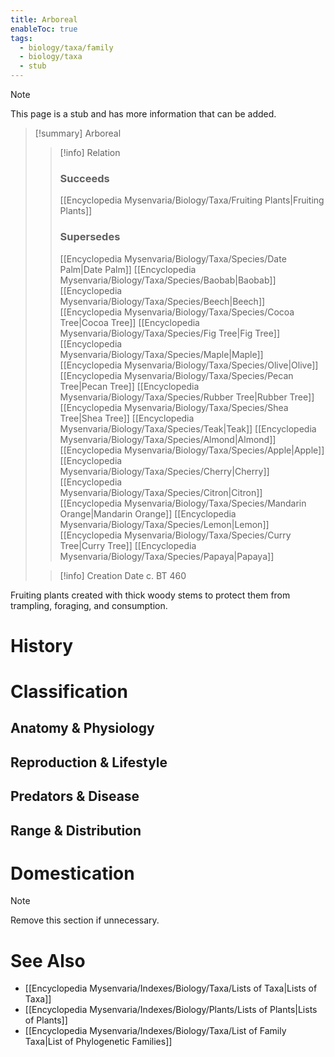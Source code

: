 ```yaml
---
title: Arboreal
enableToc: true
tags:
  - biology/taxa/family
  - biology/taxa
  - stub
---
```


> [!note]
> This page is a stub and has more information that can be added.

> [!summary] Arboreal
> > [!info] Relation
> > ### Succeeds
> > [[Encyclopedia Mysenvaria/Biology/Taxa/Fruiting Plants|Fruiting Plants]]
> > ### Supersedes
> > [[Encyclopedia Mysenvaria/Biology/Taxa/Species/Date Palm|Date Palm]]
> > [[Encyclopedia Mysenvaria/Biology/Taxa/Species/Baobab|Baobab]]
> > [[Encyclopedia Mysenvaria/Biology/Taxa/Species/Beech|Beech]]
> > [[Encyclopedia Mysenvaria/Biology/Taxa/Species/Cocoa Tree|Cocoa Tree]]
> > [[Encyclopedia Mysenvaria/Biology/Taxa/Species/Fig Tree|Fig Tree]]
> > [[Encyclopedia Mysenvaria/Biology/Taxa/Species/Maple|Maple]]
> > [[Encyclopedia Mysenvaria/Biology/Taxa/Species/Olive|Olive]]
> > [[Encyclopedia Mysenvaria/Biology/Taxa/Species/Pecan Tree|Pecan Tree]]
> > [[Encyclopedia Mysenvaria/Biology/Taxa/Species/Rubber Tree|Rubber Tree]]
> > [[Encyclopedia Mysenvaria/Biology/Taxa/Species/Shea Tree|Shea Tree]]
> > [[Encyclopedia Mysenvaria/Biology/Taxa/Species/Teak|Teak]]
> > [[Encyclopedia Mysenvaria/Biology/Taxa/Species/Almond|Almond]]
> > [[Encyclopedia Mysenvaria/Biology/Taxa/Species/Apple|Apple]]
> > [[Encyclopedia Mysenvaria/Biology/Taxa/Species/Cherry|Cherry]]
> > [[Encyclopedia Mysenvaria/Biology/Taxa/Species/Citron|Citron]]
> > [[Encyclopedia Mysenvaria/Biology/Taxa/Species/Mandarin Orange|Mandarin Orange]]
> > [[Encyclopedia Mysenvaria/Biology/Taxa/Species/Lemon|Lemon]]
> > [[Encyclopedia Mysenvaria/Biology/Taxa/Species/Curry Tree|Curry Tree]]
> > [[Encyclopedia Mysenvaria/Biology/Taxa/Species/Papaya|Papaya]]
>
> > [!info] Creation Date
> > c. BT 460

Fruiting plants created with thick woody stems to protect them from trampling, foraging, and consumption.
# History

# Classification
## Anatomy & Physiology

## Reproduction & Lifestyle

## Predators & Disease

## Range & Distribution

# Domestication

> [!note]
> Remove this section if unnecessary.
# See Also
- [[Encyclopedia Mysenvaria/Indexes/Biology/Taxa/Lists of Taxa|Lists of Taxa]]
- [[Encyclopedia Mysenvaria/Indexes/Biology/Plants/Lists of Plants|Lists of Plants]]
- [[Encyclopedia Mysenvaria/Indexes/Biology/Taxa/List of Family Taxa|List of Phylogenetic Families]]